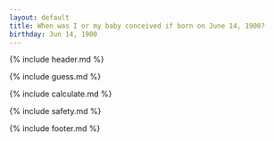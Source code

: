```yaml
---
layout: default
title: When was I or my baby conceived if born on June 14, 1900?
birthday: Jun 14, 1900
---
```


{% include header.md %}

{% include guess.md %}

{% include calculate.md %}

{% include safety.md %}

{% include footer.md %}




